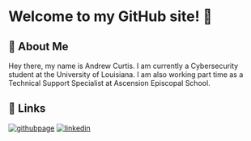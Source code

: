 # Welcome to my GitHub site! 👋


## 🚀 About Me
Hey there, my name is Andrew Curtis. I am currently a Cybersecurity student at the University of Louisiana. I am also working part time as a Technical Support Specialist at Ascension Episcopal School.


## 🔗 Links
[![githubpage](https://img.shields.io/badge/My%20Website-208ec9?style=for-the-badge&logo=react&logoColor=white)](https://github.com/NindroidA)
[![linkedin](https://img.shields.io/badge/linkedin-0A66C2?style=for-the-badge&logo=linkedin&logoColor=white)](https://www.linkedin.com/)
